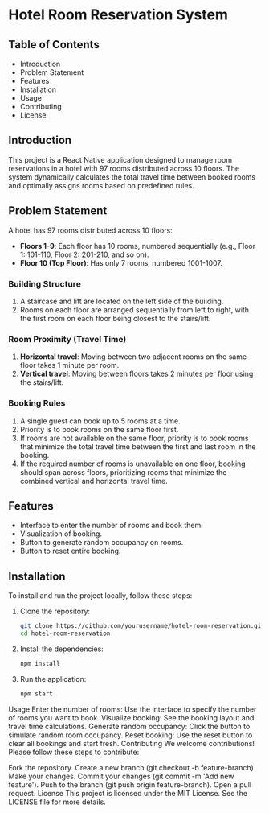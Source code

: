 # Hotel Room Reservation System

## Table of Contents
- Introduction
- Problem Statement
- Features
- Installation
- Usage
- Contributing
- License

## Introduction
This project is a React Native application designed to manage room reservations in a hotel with 97 rooms distributed across 10 floors. The system dynamically calculates the total travel time between booked rooms and optimally assigns rooms based on predefined rules.

## Problem Statement
A hotel has 97 rooms distributed across 10 floors:
- **Floors 1-9**: Each floor has 10 rooms, numbered sequentially (e.g., Floor 1: 101-110, Floor 2: 201-210, and so on).
- **Floor 10 (Top Floor)**: Has only 7 rooms, numbered 1001-1007.

### Building Structure
1. A staircase and lift are located on the left side of the building.
2. Rooms on each floor are arranged sequentially from left to right, with the first room on each floor being closest to the stairs/lift.

### Room Proximity (Travel Time)
1. **Horizontal travel**: Moving between two adjacent rooms on the same floor takes 1 minute per room.
2. **Vertical travel**: Moving between floors takes 2 minutes per floor using the stairs/lift.

### Booking Rules
1. A single guest can book up to 5 rooms at a time.
2. Priority is to book rooms on the same floor first.
3. If rooms are not available on the same floor, priority is to book rooms that minimize the total travel time between the first and last room in the booking.
4. If the required number of rooms is unavailable on one floor, booking should span across floors, prioritizing rooms that minimize the combined vertical and horizontal travel time.

## Features
- Interface to enter the number of rooms and book them.
- Visualization of booking.
- Button to generate random occupancy on rooms.
- Button to reset entire booking.

## Installation
To install and run the project locally, follow these steps:

1. Clone the repository:
   ```bash
   git clone https://github.com/yourusername/hotel-room-reservation.git
   cd hotel-room-reservation

2. Install the dependencies:
   ```bash
   npm install
4. Run the application:
   ```bash
   npm start

Usage
Enter the number of rooms: Use the interface to specify the number of rooms you want to book.
Visualize booking: See the booking layout and travel time calculations.
Generate random occupancy: Click the button to simulate random room occupancy.
Reset booking: Use the reset button to clear all bookings and start fresh.
Contributing
We welcome contributions! Please follow these steps to contribute:

Fork the repository.
Create a new branch (git checkout -b feature-branch).
Make your changes.
Commit your changes (git commit -m 'Add new feature').
Push to the branch (git push origin feature-branch).
Open a pull request.
License
This project is licensed under the MIT License. See the LICENSE file for more details.
